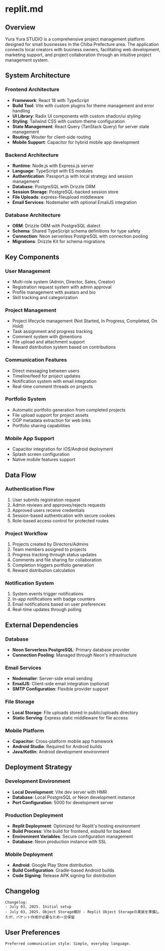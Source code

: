# replit.md

## Overview

Yura Yura STUDIO is a comprehensive project management platform designed for small businesses in the Chiba Prefecture area. The application connects local creators with business owners, facilitating web development, marketing support, and project collaboration through an intuitive project management system.

## System Architecture

### Frontend Architecture
- **Framework**: React 18 with TypeScript
- **Build Tool**: Vite with custom plugins for theme management and error handling
- **UI Library**: Radix UI components with custom shadcn/ui styling
- **Styling**: Tailwind CSS with custom theme configuration
- **State Management**: React Query (TanStack Query) for server state management
- **Routing**: Wouter for client-side routing
- **Mobile Support**: Capacitor for hybrid mobile app development

### Backend Architecture
- **Runtime**: Node.js with Express.js server
- **Language**: TypeScript with ES modules
- **Authentication**: Passport.js with local strategy and session management
- **Database**: PostgreSQL with Drizzle ORM
- **Session Storage**: PostgreSQL-backed session store
- **File Uploads**: express-fileupload middleware
- **Email Services**: Nodemailer with optional EmailJS integration

### Database Architecture
- **ORM**: Drizzle ORM with PostgreSQL dialect
- **Schema**: Shared TypeScript schema definitions for type safety
- **Connection**: Neon serverless PostgreSQL with connection pooling
- **Migrations**: Drizzle Kit for schema migrations

## Key Components

### User Management
- Multi-role system (Admin, Director, Sales, Creator)
- Registration request system with admin approval
- Profile management with avatars and bio
- Skill tracking and categorization

### Project Management
- Project lifecycle management (Not Started, In Progress, Completed, On Hold)
- Task assignment and progress tracking
- Comment system with @mentions
- File upload and attachment support
- Reward distribution system based on contributions

### Communication Features
- Direct messaging between users
- Timeline/feed for project updates
- Notification system with email integration
- Real-time comment threads on projects

### Portfolio System
- Automatic portfolio generation from completed projects
- File upload support for project assets
- OGP metadata extraction for web links
- Portfolio sharing capabilities

### Mobile App Support
- Capacitor integration for iOS/Android deployment
- Splash screen configuration
- Native mobile features support

## Data Flow

### Authentication Flow
1. User submits registration request
2. Admin reviews and approves/rejects requests
3. Approved users receive credentials
4. Session-based authentication with secure cookies
5. Role-based access control for protected routes

### Project Workflow
1. Projects created by Directors/Admins
2. Team members assigned to projects
3. Progress tracking through status updates
4. Comments and file sharing for collaboration
5. Completion triggers portfolio generation
6. Reward distribution calculation

### Notification System
1. System events trigger notifications
2. In-app notifications with badge counters
3. Email notifications based on user preferences
4. Real-time updates through polling

## External Dependencies

### Database
- **Neon Serverless PostgreSQL**: Primary database provider
- **Connection Pooling**: Managed through Neon's infrastructure

### Email Services
- **Nodemailer**: Server-side email sending
- **EmailJS**: Client-side email integration (optional)
- **SMTP Configuration**: Flexible provider support

### File Storage
- **Local Storage**: File uploads stored in public/uploads directory
- **Static Serving**: Express static middleware for file access

### Mobile Platform
- **Capacitor**: Cross-platform mobile app framework
- **Android Studio**: Required for Android builds
- **Java/Kotlin**: Android development environment

## Deployment Strategy

### Development Environment
- **Local Development**: Vite dev server with HMR
- **Database**: Local PostgreSQL or Neon development instance
- **Port Configuration**: 5000 for development server

### Production Deployment
- **Replit Deployment**: Optimized for Replit's hosting environment
- **Build Process**: Vite build for frontend, esbuild for backend
- **Environment Variables**: Secure configuration management
- **Database**: Neon production instance with SSL

### Mobile Deployment
- **Android**: Google Play Store distribution
- **Build Configuration**: Gradle-based Android builds
- **Code Signing**: Release APK signing for distribution

## Changelog

```
Changelog:
- July 03, 2025. Initial setup
- July 03, 2025. Object Storage検討 - Replit Object Storageの実装を準備したが、バケット作成が必要なため一旦保留
```

## User Preferences

```
Preferred communication style: Simple, everyday language.
```